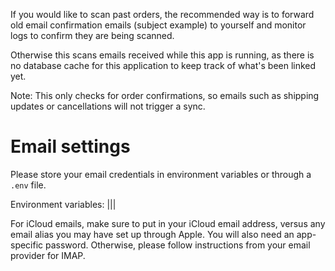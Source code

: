 If you would like to scan past orders, the recommended way is to forward old email confirmation emails (subject example) to yourself and monitor logs to confirm they are being scanned.

Otherwise this scans emails received while this app is running, as there is no database cache for this application to keep track of what's been linked yet.

Note: This only checks for order confirmations, so emails such as shipping updates or cancellations will not trigger a sync.

# Email settings

Please store your email credentials in environment variables or through a `.env` file. 

Environment variables:
|||

For iCloud emails, make sure to put in your iCloud email address, versus any email alias you may have set up through Apple. You will also need an app-specific password. Otherwise, please follow instructions from your email provider for IMAP.